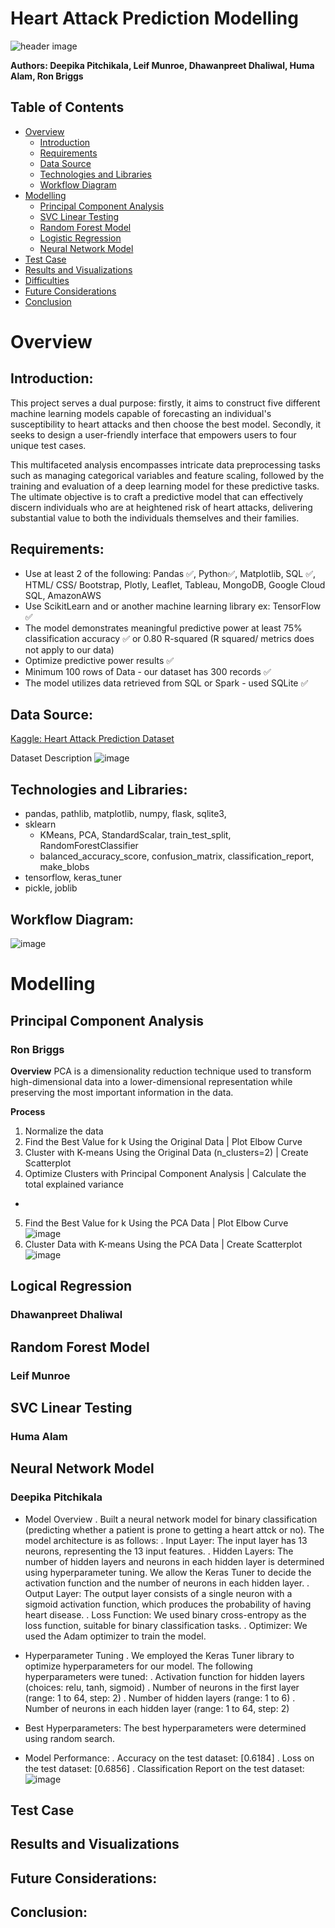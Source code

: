 # Heart Attack Prediction Modelling

![header image](https://github.com/Deepika-GH/Project-4-HeartAttack_Analysis_Prediction/blob/main/Visuals/heart_title_header.jpg?raw=true)

**Authors: Deepika Pitchikala, Leif Munroe, Dhawanpreet Dhaliwal, Huma Alam, Ron Briggs**

## Table of Contents

- [Overview](#overview)
  - [Introduction](#introduction)
  - [Requirements](#requirements)
  - [Data Source](#data-source)
  - [Technologies and Libraries](#technologies-and-libraries)
  - [Workflow Diagram](#workflow-diagram)
- [Modelling](#modelling)
  - [Principal Component Analysis](#principal-component-analysis)
  - [SVC Linear Testing](#SVC-linear-testing)
  - [Random Forest Model](#random-forest-model)
  - [Logistic Regression](#Logistic-Regression)
  - [Neural Network Model](#neural-network-model)
- [Test Case](#test-case)
- [Results and Visualizations](#Results-and-Visualizations)
- [Difficulties](#difficulties)
- [Future Considerations](#Future-Considerations)
- [Conclusion](#conclusion)

# Overview

## Introduction:

This project serves a dual purpose: firstly, it aims to construct five different machine learning models capable of forecasting an individual's susceptibility to heart attacks and then choose the best model. Secondly, it seeks to design a user-friendly interface that empowers users to four unique test cases. 

This multifaceted analysis encompasses intricate data preprocessing tasks such as managing categorical variables and feature scaling, followed by the training and evaluation of a deep learning model for these predictive tasks. The ultimate objective is to craft a predictive model that can effectively discern individuals who are at heightened risk of heart attacks, delivering substantial value to both the individuals themselves and their families.

## Requirements:
- Use at least 2 of the following: Pandas ✅, Python✅, Matplotlib, SQL ✅, HTML/ CSS/ Bootstrap, Plotly, Leaflet, Tableau, MongoDB, Google Cloud SQL, AmazonAWS
- Use ScikitLearn and or another machine learning library ex: TensorFlow ✅
- The model demonstrates meaningful predictive power at least 75% classification accuracy ✅ or 0.80 R-squared (R squared/ metrics does not apply to our data)
- Optimize predictive power results ✅
- Minimum 100 rows of Data  - our dataset has 300 records ✅
- The model utilizes data retrieved from SQL or Spark - used SQLite ✅

## Data Source:

[Kaggle: Heart Attack Prediction Dataset](https://www.kaggle.com/datasets/rashikrahmanpritom/heart-attack-analysis-prediction-dataset?resource=download&page=2)

Dataset Description
![image](https://github.com/Deepika-GH/Project-4-HeartAttack_Analysis_Prediction/blob/main/Visuals/png%20plots%20and%20images/Dataset%20Description.png?raw=true)

## Technologies and Libraries:
- pandas, pathlib, matplotlib, numpy, flask, sqlite3, 
- sklearn
  - KMeans, PCA, StandardScalar, train_test_split, RandomForestClassifier
  - balanced_accuracy_score, confusion_matrix, classification_report, make_blobs
- tensorflow, keras_tuner
- pickle, joblib

## Workflow Diagram:
![image](https://github.com/Deepika-GH/Project-4-HeartAttack_Analysis_Prediction/blob/main/Visuals/png%20plots%20and%20images/Workflow%20Diagram.png?raw=true)

# Modelling

## Principal Component Analysis
### Ron Briggs

**Overview**
PCA is a dimensionality reduction technique used to transform high-dimensional data into a lower-dimensional representation while preserving the most important information in the data.

**Process**
1. Normalize the data
2. Find the Best Value for k Using the Original Data | Plot Elbow Curve  
3. Cluster with K-means Using the Original Data (n_clusters=2) | Create Scatterplot
4. Optimize Clusters with Principal Component Analysis | Calculate the total explained variance
- 
5. Find the Best Value for k Using the PCA Data | Plot Elbow Curve
![image](https://github.com/Deepika-GH/Project-4-HeartAttack_Analysis_Prediction/blob/main/Visuals/PCA%20visuals/ElbowCurvePCA.png?raw=true)
6. Cluster Data with K-means Using the PCA Data | Create Scatterplot
![image](https://github.com/Deepika-GH/Project-4-HeartAttack_Analysis_Prediction/blob/main/Visuals/PCA%20visuals/ClustersPCA.png?raw=true)

## Logical Regression
### Dhawanpreet Dhaliwal

## Random Forest Model
### Leif Munroe

## SVC Linear Testing
### Huma Alam

## Neural Network Model
### Deepika Pitchikala
- Model Overview
. Built a neural network model for binary classification (predicting whether a patient is prone to getting a heart attck or no). The model architecture is as follows:
. Input Layer: The input layer has 13 neurons, representing the 13 input features.
. Hidden Layers: The number of hidden layers and neurons in each hidden layer is determined using hyperparameter tuning. We allow the Keras Tuner to decide the activation function and the number of neurons in each hidden layer.
. Output Layer: The output layer consists of a single neuron with a sigmoid activation function, which produces the probability of having heart disease.
. Loss Function: We used binary cross-entropy as the loss function, suitable for binary classification tasks.
. Optimizer: We used the Adam optimizer to train the model.
  
- Hyperparameter Tuning
. We employed the Keras Tuner library to optimize hyperparameters for our model. The following hyperparameters were tuned:
. Activation function for hidden layers (choices: relu, tanh, sigmoid)
. Number of neurons in the first layer (range: 1 to 64, step: 2)
. Number of hidden layers (range: 1 to 6)
. Number of neurons in each hidden layer (range: 1 to 64, step: 2)

- Best Hyperparameters: The best hyperparameters were determined using random search.

- Model Performance:
. Accuracy on the test dataset: [0.6184]
. Loss on the test dataset: [0.6856]
. Classification Report on the test dataset:
![image](https://github.com/Deepika-GH/Project-4-HeartAttack_Analysis_Prediction/assets/77449446/10405ec8-b022-4287-b5c3-3770dffa469b)

  
## Test Case

## Results and Visualizations

## Future Considerations:

## Conclusion:





